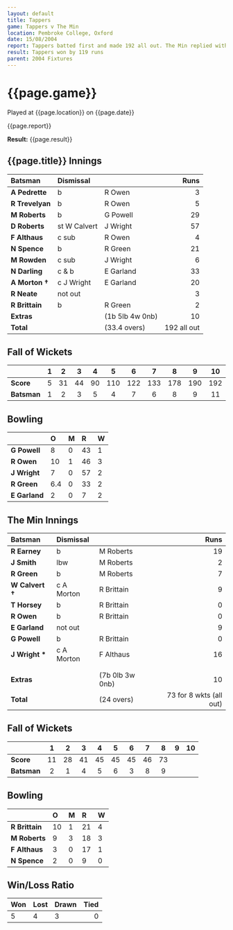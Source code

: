 ```yaml
---
layout: default
title: Tappers
game: Tappers v The Min
location: Pembroke College, Oxford
date: 15/08/2004
report: Tappers batted first and made 192 all out. The Min replied with 73 for 8 wkts (all out)
result: Tappers won by 119 runs
parent: 2004 Fixtures
---
```


# {{page.game}}

Played at {{page.location}} on {{page.date}}

{{page.report}}

**Result:** {{page.result}}

## {{page.title}} Innings

| Batsman | Dismissal |  | Runs |
|:---|:---|---|---:|
| **A Pedrette** | b | R Owen | 3 |
| **R Trevelyan** | b | R Owen | 5 |
| **M Roberts** | b | G Powell | 29 |
| **D Roberts** | st W Calvert | J Wright | 57 |
| **F Althaus** | c sub | R Owen | 4 |
| **N Spence** | b | R Green | 21 |
| **M Rowden** | c sub | J Wright | 6 |
| **N Darling** | c & b | E Garland | 33 |
| **A Morton &#8224;** | c J Wright | E Garland | 20 |
| **R Neate** | not out |  | 3 |
| **R Brittain** | b | R Green | 2 |
| **Extras** | | (1b 5lb 4w 0nb) | 10 |
| **Total** | | (33.4 overs) | 192 all out |

## Fall of Wickets

| | 1 | 2 | 3 | 4 | 5 | 6 | 7 | 8 | 9 | 10 |
|---|:---:|:---:|:---:|:---:|:---:|:---:|:---:|:---:|:---:|:---:|
| **Score** | 5 | 31 | 44 | 90 | 110 | 122 | 133 | 178 | 190 | 192 |
| **Batsman** | 1 | 2 | 3 | 5 | 4 | 7 | 6 | 8 | 9 | 11 |

## Bowling

| | O | M | R | W |
|---|:---|:---|:---|:---|
| **G Powell** | 8 | 0 | 43 | 1 |
| **R Owen** | 10 | 1 | 46 | 3 |
| **J Wright** | 7 | 0 | 57 | 2 |
| **R Green** | 6.4 | 0 | 33 | 2 |
| **E Garland** | 2 | 0 | 7 | 2 |

## The Min Innings

| Batsman | Dismissal |  | Runs |
|:---|:---|---|---:|
| **R Earney** | b | M Roberts | 19 |
| **J Smith** | lbw | M Roberts | 2 |
| **R Green** | b | M Roberts | 7 |
| **W Calvert &#8224;** | c A Morton | R Brittain | 9 |
| **T Horsey** | b | R Brittain | 0 |
| **R Owen** | b | R Brittain | 0 |
| **E Garland** | not out |  | 9 |
| **G Powell** | b | R Brittain | 0 |
| **J Wright &#42;** | c A Morton | F Althaus | 16 |
|  |  |  |  |
|  |  |  |  |
| **Extras** | | (7b 0lb 3w 0nb) | 10 |
| **Total** | | (24 overs) | 73 for 8 wkts (all out) |

## Fall of Wickets

| | 1 | 2 | 3 | 4 | 5 | 6 | 7 | 8 | 9 | 10 |
|---|:---:|:---:|:---:|:---:|:---:|:---:|:---:|:---:|:---:|:---:|
| **Score** | 11 | 28 | 41 | 45 | 45 | 45 | 46 | 73 |  |  |
| **Batsman** | 2 | 1 | 4 | 5 | 6 | 3 | 8 | 9 |  |  |

## Bowling

| | O | M | R | W |
|---|:---|:---|:---|:---|
| **R Brittain** | 10 | 1 | 21 | 4 |
| **M Roberts** | 9 | 3 | 18 | 3 |
| **F Althaus** | 3 | 0 | 17 | 1 |
| **N Spence** | 2 | 0 | 9 | 0 |

## Win/Loss Ratio

| Won | Lost | Drawn | Tied |
|:---|:---|:---|---:|
| 5 | 4 | 3 | 0 |